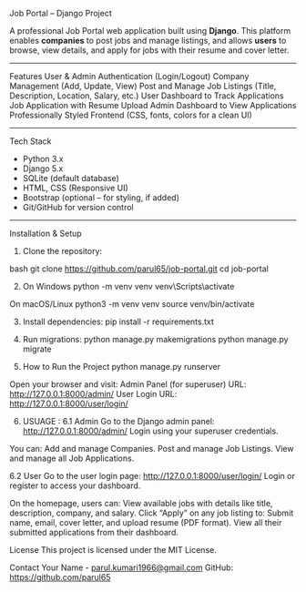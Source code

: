 Job Portal – Django Project

A professional Job Portal web application built using **Django**. This platform enables **companies** to post jobs and manage listings, and allows **users** to browse, view details, and apply for jobs with their resume and cover letter.

---

Features
User & Admin Authentication (Login/Logout)
Company Management (Add, Update, View)
Post and Manage Job Listings (Title, Description, Location, Salary, etc.)
User Dashboard to Track Applications
Job Application with Resume Upload
Admin Dashboard to View Applications
Professionally Styled Frontend (CSS, fonts, colors for a clean UI)

---

Tech Stack

- Python 3.x
- Django 5.x
- SQLite (default database)
- HTML, CSS (Responsive UI)
- Bootstrap (optional – for styling, if added)
- Git/GitHub for version control

---

Installation & Setup

1. Clone the repository:

bash
git clone https://github.com/parul65/job-portal.git
cd job-portal

2. On Windows
python -m venv venv
venv\Scripts\activate

On macOS/Linux
python3 -m venv venv
source venv/bin/activate

3. Install dependencies:
pip install -r requirements.txt

4. Run migrations:
python manage.py makemigrations
python manage.py migrate

5. How to Run the Project
python manage.py runserver

Open your browser and visit:
Admin Panel (for superuser)
URL:
http://127.0.0.1:8000/admin/
User Login
URL:
http://127.0.0.1:8000/user/login/

6. USUAGE : 
6.1 Admin
Go to the Django admin panel: http://127.0.0.1:8000/admin/
Login using your superuser credentials.

You can:
Add and manage Companies.
Post and manage Job Listings.
View and manage all Job Applications.

6.2 User
Go to the user login page: http://127.0.0.1:8000/user/login/
Login or register to access your dashboard.

On the homepage, users can:
View available jobs with details like title, description, company, and salary.
Click “Apply” on any job listing to:
Submit name, email, cover letter, and upload resume (PDF format).
View all their submitted applications from their dashboard.

License
This project is licensed under the MIT License.

Contact
Your Name - parul.kumari1966@gmail.com
GitHub: https://github.com/parul65

